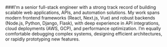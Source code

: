 ###I’m a senior full-stack engineer with a strong track record of building scalable web applications, APIs, and automation solutions. My work spans modern frontend frameworks (React, Next.js, Vue) and robust backends (Node.js, Python, Django, Flask), with deep experience in API integrations, cloud deployments (AWS, GCP), and performance optimization. I’m equally comfortable debugging complex systems, designing efficient architectures, or rapidly prototyping new features.
